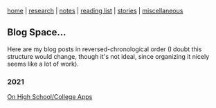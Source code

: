 [home](../index.html)  |  [research](./research.html)  |  [notes](./notes.html)  |  [reading list](./reading_list.html)  |  [stories](./story.html)  |  [miscellaneous](./miscellaneous.html)

## Blog Space...

Here are my blog posts in reversed-chronological order (I doubt this structure would change, though it's not ideal, since organizing it nicely seems like a lot of work). 


### 2021
[On High School/College Apps](./OnHighSchool.md)
